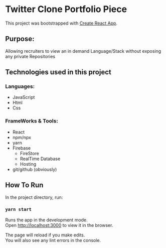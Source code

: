 # Twitter Clone Portfolio Piece
This project was bootstrapped with [Create React App](https://github.com/facebook/create-react-app).

## Purpose:
Allowing recruiters to view an in demand Language/Stack without exposing any private Repositories

## Technologies used in this project
### Languages:
- JavaScript
- Html
- Css
### FrameWorks & Tools:
- React
- npm/npx
- yarn
- Firebase
  - FireStore
  - RealTime Database 
  - Hosting
- git/github (obviously)
    

## How To Run

In the project directory, run:

### `yarn start`

Runs the app in the development mode.\
Open [http://localhost:3000](http://localhost:3000) to view it in the browser.

The page will reload if you make edits.\
You will also see any lint errors in the console.



